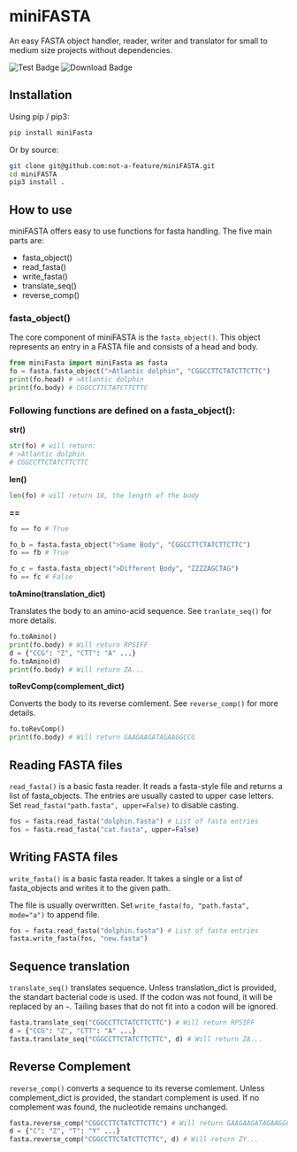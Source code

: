 # miniFASTA
 An easy FASTA object handler, reader, writer and translator for small to medium size projects without dependencies.

![Test Badge](https://github.com/not-a-feature/miniFASTA/actions/workflows/tests.yml/badge.svg)
![Download Badge](https://img.shields.io/pypi/dm/miniFASTA.svg)
## Installation
Using pip  / pip3:
```bash
pip install miniFasta
```
Or by source:
```bash
git clone git@github.com:not-a-feature/miniFASTA.git
cd miniFASTA
pip3 install .
```

## How to use
miniFASTA offers easy to use functions for fasta handling.
The five main parts are:
- fasta_object()
- read_fasta()
- write_fasta()
- translate_seq()
- reverse_comp()


### fasta_object()
The core component of miniFASTA is the ```fasta_object()```. This object represents an entry in a FASTA file and consists of a head and body.

```python 
from miniFasta import miniFasta as fasta
fo = fasta.fasta_object(">Atlantic dolphin", "CGGCCTTCTATCTTCTTC")
print(fo.head) # >Atlantic dolphin
print(fo.body) # CGGCCTTCTATCTTCTTC
```

### Following functions are defined on a fasta_object():

**str()**
```python 
str(fo) # will return:
# >Atlantic dolphin
# CGGCCTTCTATCTTCTTC
```
**len()**
```python 
len(fo) # will return 18, the length of the body
```
**==**
```python 
fo == fo # True

fo_b = fasta.fasta_object(">Same Body", "CGGCCTTCTATCTTCTTC")
fo == fb # True

fo_c = fasta.fasta_object(">Different Body", "ZZZZAGCTAG")
fo == fc # False
```
**toAmino(translation_dict)**

Translates the body to an amino-acid sequence. See `tranlate_seq()` for more details.
```python 
fo.toAmino() 
print(fo.body) # Will return RPSIFF
d = {"CCG": "Z", "CTT": "A" ...}
fo.toAmino(d) 
print(fo.body) # Will return ZA...
```
**toRevComp(complement_dict)**

Converts the body to its reverse comlement. See `reverse_comp()` for more details.
```python 
fo.toRevComp() 
print(fo.body) # Will return GAAGAAGATAGAAGGCCG
```
## Reading FASTA files
`read_fasta()` is a basic fasta reader.
It reads a fasta-style file and returns a list of fasta_objects.
The entries are usually casted to upper case letters. Set `read_fasta("path.fasta", upper=False)` to disable casting.

```python
fos = fasta.read_fasta("dolphin.fasta") # List of fasta entries
fos = fasta.read_fasta("cat.fasta", upper=False)
```

## Writing FASTA files
`write_fasta()` is a basic fasta reader.
It takes a single or a list of fasta_objects and writes it to the given path. 

The file is usually overwritten. Set `write_fasta(fo, "path.fasta", mode="a")` to append file.

```python
fos = fasta.read_fasta("dolphin.fasta") # List of fasta entries
fasta.write_fasta(fos, "new.fasta")
```
## Sequence translation
`translate_seq()` translates sequence.
Unless translation_dict is provided, the standart bacterial code is used. If the codon was not found, it will be replaced by an `~`. Tailing bases that do not fit into a codon will be ignored.

```python 
fasta.translate_seq("CGGCCTTCTATCTTCTTC") # Will return RPSIFF
d = {"CCG": "Z", "CTT": "A" ...}
fasta.translate_seq("CGGCCTTCTATCTTCTTC", d) # Will return ZA...
```

## Reverse Complement
`reverse_comp()` converts a sequence to its reverse comlement.
Unless complement_dict is provided, the standart complement is used. If no complement was found, the nucleotide remains unchanged.
```python 
fasta.reverse_comp("CGGCCTTCTATCTTCTTC") # Will return GAAGAAGATAGAAGGCCG
d = {"C": "Z", "T": "Y" ...}
fasta.reverse_comp("CGGCCTTCTATCTTCTTC", d) # Will return ZY...
```